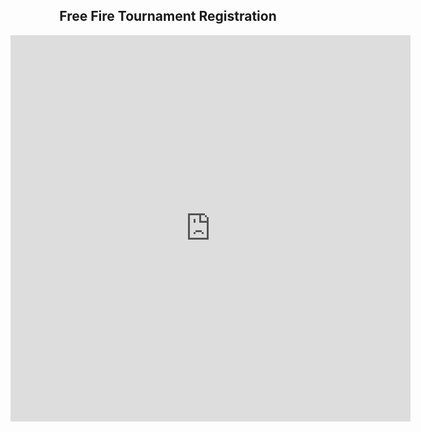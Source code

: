 <h2 style="text-align:center;">Free Fire Tournament Registration</h2>
<iframe src="https://docs.google.com/forms/d/e/1FAIpQLSdLrz_dfgH800AvRjzFHCOynV1DZxNtNNe7UxkDfLyiUgV5ew/viewform?embedded=true" width="640" height="618" frameborder="0" marginheight="0" marginwidth="0">Loading…</iframe>
